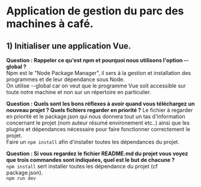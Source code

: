 # Application de gestion du parc des machines à café.

## 1) Initialiser une application Vue.

**Question : Rappeler ce qu'est npm et pourquoi nous utilisons l'option --global ?**     
Npm est le "Node Package Manager", il sers à la gestion et installation des programmes et de leur dépendance sous Node.    
On utilise --global car on veut que le programme Vue soit accessible sur toute notre machine et non sur un répertoire en particulier.     


**Question : Quels sont les bons réflexes à avoir quand vous téléchargez un nouveau projet ? Quels fichiers regarder en priorité ?**
Le fichier à regarder en priorité et le package.json qui nous donnera tout un tas d'information concernant le projet (nom auteur résumé environement etc..) ainsi que les plugins et dépendances nécessaire pour faire fonctionner correctement le projet.          
Faire un `npm install` afin d'installer toutes les dépendances du projet.


**Question : Si vous regardez le fichier README.md du projet vous voyez que trois commandes sont indiquées, quel est le but de chacune ?**    
`npm install` sert  installer toutes les dépendance du projet (cf package.json).     
`npm run dev` 
